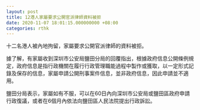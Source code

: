 ```yaml
---
layout: post
title: 12港人家屬要求公開官派律師資料被拒
date: 2020-11-07 18:01:15.000000000 +08:00
categories: rthk
---
```


十二名港人被內地拘留，家屬要求公開官派律師的資料被拒。

據了解，有家屬收到深圳市公安局鹽田分局的回覆指出，根據政府信息公開條例規定，政府信息是指行政機關在履行行政管理職能過程中製作或獲取，以一定形式記錄及保存的信息，家屬申請公開刑事案件信息，並非政府信息，因此申請並不適用。

鹽田分局表示，家屬如有不服，可以在60日內向深圳市公安局或鹽田區政府申請行政復議，或者在6個月內依法向鹽田區人民法院提出行政訴訟。
